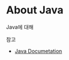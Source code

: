 # About Java
Java에 대해

참고

- [Java Documetation](https://docs.oracle.com/javase/tutorial/index.html)
